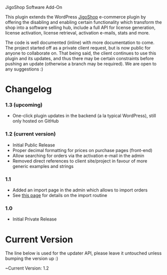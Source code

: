 JigoShop Software Add-On

This plugin extends the WordPress [JigoShop](http://jigoshop.com/) e-commerce plugin by offering the disabling and enabling certain functionality which transform the shop into a software selling hub, include a full API for license generation, license activation, license retrieval, activation e-mails, stats and more. 

The code is well documented (inline) with more documentation to come. The project started off as a private client request, but is now public for anyone to collaborate on. That being said, the client continues to use this plugin and its updates, and thus there may be certain constraints before pushing an update (otherwise a branch may be required). We are open to any suggestions :)

Changelog
===========

### 1.3 (upcoming)
* One-click plugin updates in the backend (a la typical WordPress), still only hosted on GitHub

### 1.2 (current version)
* Initial Public Release
* Proper decimal formatting for prices on purchase pages (front-end)
* Allow searching for orders via the activation e-mail in the admin
* Removed direct references to client site/project in favour of more generic examples and strings

### 1.1
* Added an import page in the admin which allows to import orders 
* See [this page](https://github.com/jkudish/JigoShop-Software-Add-on/wiki/Import-Instructions) for details on the import routine

### 1.0
* Initial Private Release

Current Version
===============

The line below is used for the updater API, please leave it untouched unless bumping the version up :)

~Current Version: 1.2